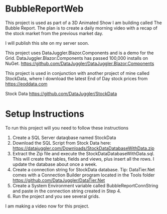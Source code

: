 # BubbleReportWeb
This project is used as part of a 3D Animated Show I am building called The Bubble Report. The plan is to create a daily morning video with a recap of the
stock market from the previous market day.

I will publish this site on my server soon. 

This project uses DataJuggler.Blazor.Components and is a demo for the Grid. DataJuggler.Blazor.Components has passed 100,000 installs on NuGet.
https://github.com/DataJuggler/DataJuggler.Blazor.Components

This project is used in conjunction with another project of mine called StockData, where I download the latest End of Day stock prices from https://eoddata.com

Stock Data
https://github.com/DataJuggler/StockData

# Setup Instructions
To run this project will you need to follow these instructions

1. Create a SQL Server dataqbase named StockData
2. Download the SQL Script from Stock Data here: https://datajuggler.com/Downloads/StockDataDatabaseWithData.zip
3. Extract the Zip file and execute the StockDataDatabaseWithData.sql. This will create the tables, fields and views, plus insert all the rows.
   I update the database about once a week.
4. Create a connection string for StockData database. Tip: DataTier.Net comes with a Connection Builder program located in the Tools folder
   https://github.com/DataJuggler/DataTier.Net
5. Create a System Environment variable called BubbleReportConnString and paste in the connection string created in Step 4.
6. Run the project and you see several grids.

I am making a video now for this project.




